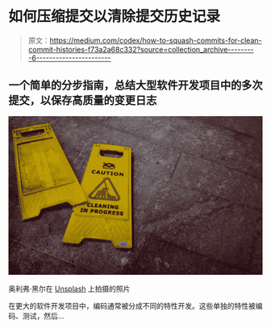 # 如何压缩提交以清除提交历史记录

> 原文：<https://medium.com/codex/how-to-squash-commits-for-clean-commit-histories-f73a2a68c332?source=collection_archive---------6----------------------->

## 一个简单的分步指南，总结大型软件开发项目中的多次提交，以保存高质量的变更日志

![](img/8111cefb0c42bb6cd2ac70bbcd2792b3.png)

奥利弗·黑尔在 [Unsplash](https://unsplash.com?utm_source=medium&utm_medium=referral) 上拍摄的照片

在更大的软件开发项目中，编码通常被分成不同的特性开发。这些单独的特性被编码、测试，然后…